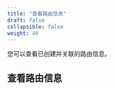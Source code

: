 ```yaml
---
title: "查看路由信息"
draft: false
collapsible: false
weight: 40
---
```


您可以查看已创建并关联的路由信息。

## 查看路由信息



